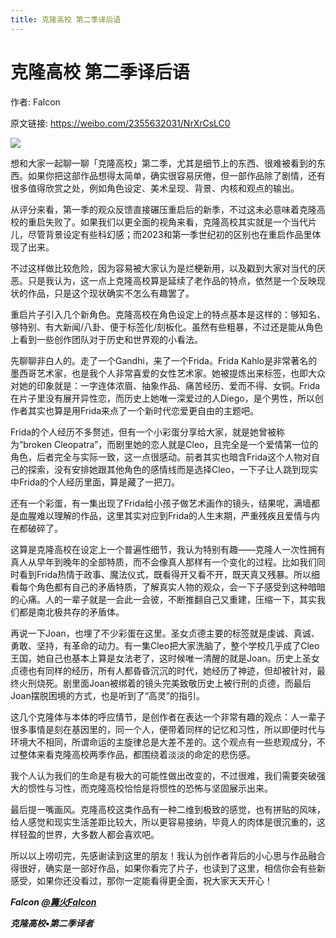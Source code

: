 ```yaml
---
title: 克隆高校 第二季译后语
---
```


# 克隆高校 第二季译后语

作者: Falcon

原文链接: https://weibo.com/2355632031/NrXrCsLC0

![](/assets/image/克隆高校%20第二季译后语.jpg)

想和大家一起聊一聊「克隆高校」第二季，尤其是细节上的东西、很难被看到的东西。如果你把这部作品想得太简单，确实很容易厌倦，但一部作品除了剧情，还有很多值得欣赏之处，例如角色设定、美术呈现、背景、内核和观点的输出。

从评分来看，第一季的观众反馈直接碾压重启后的新季，不过这未必意味着克隆高校的重启失败了。如果我们以更全面的视角来看，克隆高校其实就是一个当代片儿，尽管背景设定有些科幻感；而2023和第一季世纪初的区别也在重启作品里体现了出来。

不过这样做比较危险，因为容易被大家认为是烂梗新用，以及戳到大家对当代的厌恶。只是我认为，这一点上克隆高校算是延续了老作品的特点，依然是一个反映现状的作品，只是这个现状确实不怎么有趣罢了。

重启片子引入几个新角色。克隆高校在角色设定上的特点基本是这样的：够知名、够特别、有大新闻/八卦、便于标签化/刻板化。虽然有些粗暴，不过还是能从角色上看到一些创作团队对于历史和世界观的小看法。

先聊聊非白人的。走了一个Gandhi，来了一个Frida。Frida Kahlo是非常著名的墨西哥艺术家，也是我个人非常喜爱的女性艺术家。她被提炼出来标签，也即大众对她的印象就是：一字连体浓眉、抽象作品、痛苦经历、爱而不得、女铜。Frida在片子里没有展开异性恋，而历史上她唯一深爱过的人Diego，是个男性，所以创作者其实也算是用Frida来点了一个新时代恋爱更自由的主题吧。

Frida的个人经历不多赘述，但有一个小彩蛋分享给大家，就是她曾被称为“broken Cleopatra”，而剧里她的恋人就是Cleo，且完全是一个爱情第一位的角色，后者完全与实际一致，这一点很感动。前者其实也暗含Frida这个人物对自己的探索，没有安排她跟其他角色的感情线而是选择Cleo，一下子让人跳到现实中Frida的个人经历里面，算是藏了一把刀。

还有一个彩蛋，有一集出现了Frida给小孩子做艺术画作的镜头，结果呢，满墙都是血腥难以理解的作品，这里其实对应到Frida的人生末期，严重残疾且爱情与内在都破碎了。

这算是克隆高校在设定上一个普遍性细节，我认为特别有趣——克隆人一次性拥有真人从早年到晚年的全部特质，而不会像真人那样有一个变化的过程。比如我们同时看到Frida热情于政事、魔法仪式，既看得开又看不开，既天真又残暴。所以细看每个角色都有自己的矛盾特质，了解真实人物的观众，会一下子感受到这种暗暗的心痛。人的一辈子就是一会此一会彼，不断推翻自己又重建，压缩一下，其实我们都是南北极共存的矛盾体。

再说一下Joan，也埋了不少彩蛋在这里。圣女贞德主要的标签就是虔诚、真诚、勇敢、坚持，有革命的动力。有一集Cleo把大家洗脑了，整个学校几乎成了Cleo王国，她自己也基本上算是女法老了，这时候唯一清醒的就是Joan。历史上圣女贞德也有同样的经历，所有人都昏昏沉沉的时代，她经历了神迹，但却被针对，最终火刑烧死。剧里面Joan被绑着的镜头完美致敬历史上被行刑的贞德，而最后Joan摆脱困境的方式，也是听到了“高灵”的指引。

这几个克隆体与本体的呼应情节，是创作者在表达一个非常有趣的观点：人一辈子很多事情是刻在基因里的，同一个人，便带着同样的记忆和习性，所以即便时代与环境大不相同，所谓命运的主旋律总是大差不差的。这个观点有一些悲观成分，不过整体来看克隆高校两季作品，都围绕着淡淡的命定的悲伤感。

我个人认为我们的生命是有极大的可能性做出改变的，不过很难，我们需要突破强大的惯性与习性，而克隆高校恰恰是将惯性的恐怖与坚固展示出来。

最后提一嘴画风。克隆高校这类作品有一种二维到极致的感觉，也有拼贴的风味，给人感觉和现实生活差距比较大，所以更容易接纳，毕竟人的肉体是很沉重的，这样轻盈的世界，大多数人都会喜欢吧。

所以以上唠叨完，先感谢读到这里的朋友！我认为创作者背后的小心思与作品融合得很好，确实是一部好作品，如果你看完了片子，也读到了这里，相信你会有些新感受，如果你还没看过，那你一定能看得更全面，祝大家天天开心！

***Falcon [@篝火Falcon](https://weibo.com/n/%E7%AF%9D%E7%81%ABFalcon)***

***克隆高校•第二季译者***